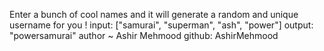 Enter a bunch of cool names and it will generate a random and unique username for you !
input: ["samurai", "superman", "ash", "power"]
output: "powersamurai"
author ~ Ashir Mehmood
github: AshirMehmood
         